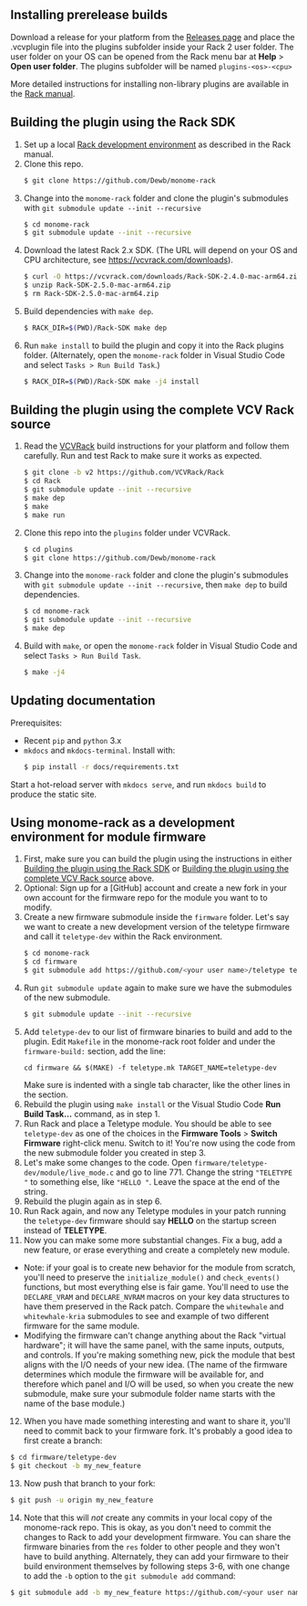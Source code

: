 
## Installing prerelease builds

Download a release for your platform from the [Releases page](../../releases) and place the .vcvplugin file into the plugins subfolder inside your Rack 2 user folder. The user folder on your OS can be opened from the Rack menu bar at **Help** > **Open user folder**. The plugins subfolder will be named `plugins-<os>-<cpu>`

More detailed instructions for installing non-library plugins are available in the [Rack manual](https://vcvrack.com/manual/Installing#Installing-plugins-not-available-on-the-VCV-Library).

## Building the plugin using the Rack SDK

1. Set up a local [Rack development environment](https://vcvrack.com/manual/Building) as described in the Rack manual.
2. Clone this repo.
   ```bash
   $ git clone https://github.com/Dewb/monome-rack
   ```
3. Change into the `monome-rack` folder and clone the plugin's submodules with `git submodule update --init --recursive`
   ```bash
   $ cd monome-rack
   $ git submodule update --init --recursive
   ```
4. Download the latest Rack 2.x SDK. (The URL will depend on your OS and CPU architecture, see https://vcvrack.com/downloads).
   ```bash
   $ curl -O https://vcvrack.com/downloads/Rack-SDK-2.4.0-mac-arm64.zip
   $ unzip Rack-SDK-2.5.0-mac-arm64.zip
   $ rm Rack-SDK-2.5.0-mac-arm64.zip
   ```
5. Build dependencies with `make dep`.
   ```bash
   $ RACK_DIR=$(PWD)/Rack-SDK make dep
   ```
6. Run `make install` to build the plugin and copy it into the Rack plugins folder. (Alternately, open the `monome-rack` folder in Visual Studio Code and select `Tasks > Run Build Task`.)
   ```bash
   $ RACK_DIR=$(PWD)/Rack-SDK make -j4 install
   ```

## Building the plugin using the complete VCV Rack source

1. Read the [VCVRack](https://github.com/VCVRack/Rack) build instructions for your platform and follow them carefully. Run and test Rack to make sure it works as expected.
   ```bash
   $ git clone -b v2 https://github.com/VCVRack/Rack
   $ cd Rack
   $ git submodule update --init --recursive
   $ make dep
   $ make
   $ make run
   ``` 
2. Clone this repo into the `plugins` folder under VCVRack.
   ```bash
   $ cd plugins
   $ git clone https://github.com/Dewb/monome-rack
   ```
3. Change into the `monome-rack` folder and clone the plugin's submodules with `git submodule update --init --recursive`, then `make dep` to build dependencies.
   ```bash
   $ cd monome-rack
   $ git submodule update --init --recursive
   $ make dep
   ```
4. Build with `make`, or open the `monome-rack` folder in Visual Studio Code and select `Tasks > Run Build Task`.
   ```bash
   $ make -j4
   ```

## Updating documentation

Prerequisites:
* Recent `pip` and `python` 3.x
* `mkdocs` and `mkdocs-terminal`. Install with:
   ```bash
   $ pip install -r docs/requirements.txt
   ```

Start a hot-reload server with `mkdocs serve`, and run `mkdocs build` to produce the static site.

## Using monome-rack as a development environment for module firmware

1. First, make sure you can build the plugin using the instructions in either [Building the plugin using the Rack SDK](#building-the-plugin-using-the-rack-sdk) or [Building the plugin using the complete VCV Rack source](#building-the-plugin-using-the-complete-vcv-rack-source) above.
2. Optional: Sign up for a [GitHub] account and create a new fork in your own account for the firmware repo for the module you want to to modify.
3. Create a new firmware submodule inside the `firmware` folder. Let's say we want to create a new development version of the teletype firmware and call it `teletype-dev` within the Rack environment.
   ```bash
   $ cd monome-rack
   $ cd firmware
   $ git submodule add https://github.com/<your user name>/teletype teletype-dev
   ```
4. Run `git submodule update` again to make sure we have the submodules of the new submodule.
   ```bash
   $ git submodule update --init --recursive
   ```
5. Add `teletype-dev` to our list of firmware binaries to build and add to the plugin. Edit `Makefile` in the monome-rack root folder and under the `firmware-build:` section, add the line:
   ```
   cd firmware && $(MAKE) -f teletype.mk TARGET_NAME=teletype-dev
   ```
   Make sure is indented with a single tab character, like the other lines in the section.
6. Rebuild the plugin using `make install` or the Visual Studio Code **Run Build Task...** command, as in step 1.
7. Run Rack and place a Teletype module. You should be able to see `teletype-dev` as one of the choices in the **Firmware Tools** > **Switch Firmware** right-click menu. Switch to it! You're now using the code from the new submodule folder you created in step 3.
8. Let's make some changes to the code. Open `firmware/teletype-dev/module/live_mode.c` and go to line 771. Change the string `"TELETYPE "` to something else, like `"HELLO "`. Leave the space at the end of the string.
9. Rebuild the plugin again as in step 6.
10. Run Rack again, and now any Teletype modules in your patch running the `teletype-dev` firmware should say **HELLO** on the startup screen instead of **TELETYPE**.
11. Now you can make some more substantial changes. Fix a bug, add a new feature, or erase everything and create a completely new module. 
   * Note: if your goal is to create new behavior for the module from scratch, you'll need to preserve the `initialize_module()` and `check_events()` functions, but most everything else is fair game. You'll need to use the `DECLARE_VRAM` and `DECLARE_NVRAM` macros on your key data structures to have them preserved in the Rack patch. Compare the `whitewhale` and `whitewhale-kria` submodules to see and example of two different firmware for the same module. 
   * Modifying the firmware can't change anything about the Rack "virtual hardware"; it will have the same panel, with the same inputs, outputs, and controls. If you're making something new, pick the module that best aligns with the I/O needs of your new idea. (The name of the firmware determines which module the firmware will be available for, and therefore which panel and I/O will be used, so when you create the new submodule, make sure your submodule folder name starts with the name of the base module.)
12. When you have made something interesting and want to share it, you'll need to commit back to your firmware fork. It's probably a good idea to first create a branch:
   ```bash
   $ cd firmware/teletype-dev
   $ git checkout -b my_new_feature
   ```
13. Now push that branch to your fork:
   ```bash
   $ git push -u origin my_new_feature
   ```
14. Note that this will *not* create any commits in your local copy of the monome-rack repo. This is okay, as you don't need to commit the changes to Rack to add your development firmware. You can share the firmware binaries from the `res` folder to other people and they won't have to build anything. Alternately, they can add your firmware to their build environment themselves by following steps 3-6, with one change to add the `-b` option to the `git submodule add` command:
   ```bash
   $ git submodule add -b my_new_feature https://github.com/<your user name>/teletype teletype-dev
   ```
